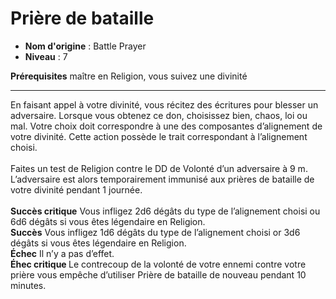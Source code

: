 # Prière de bataille

 * **Nom d'origine** : Battle Prayer
 * **Niveau** : 7


<p><span id="ctl00_MainContent_DetailedOutput"><strong>Prérequisites</strong> maître en Religion, vous suivez une divinité<br></span></p>
<hr>
<p>En faisant appel à votre divinité, vous récitez des écritures pour blesser un adversaire. Lorsque vous obtenez ce don, choisissez bien, chaos, loi ou mal. Votre choix doit correspondre à une des composantes d’alignement de votre divinité. Cette action possède le trait correspondant à l’alignement choisi.<br><br>Faites un test de Religion contre le DD de Volonté d’un adversaire à 9 m. L’adversaire est alors temporairement immunisé aux prières de bataille de votre divinité pendant 1 journée.<br><br><strong> Succès critique</strong> Vous infligez 2d6 dégâts du type de l’alignement choisi ou 6d6 dégâts si vous êtes légendaire en Religion.<br><strong>Succès</strong> Vous infligez 1d6 dégâts du type de l’alignement choisi or 3d6 dégâts si vous êtes légendaire en Religion.<br><strong>Échec</strong> Il n’y a pas d’effet.<br><strong>Éhec critique </strong> Le contrecoup de la volonté de votre ennemi contre votre prière vous empêche d’utiliser Prière de bataille de nouveau pendant 10 minutes.</p>